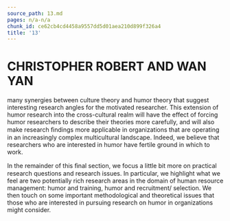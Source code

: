 ```yaml
---
source_path: 13.md
pages: n/a-n/a
chunk_id: ce62cb4cd4458a9557dd5d01aea210d899f326a4
title: '13'
---
```

# CHRISTOPHER ROBERT AND WAN YAN

many synergies between culture theory and humor theory that suggest interesting research angles for the motivated researcher. This extension of humor research into the cross-cultural realm will have the effect of forcing humor researchers to describe their theories more carefully, and will also make research ﬁndings more applicable in organizations that are operating in an increasingly complex multicultural landscape. Indeed, we believe that researchers who are interested in humor have fertile ground in which to work.

In the remainder of this ﬁnal section, we focus a little bit more on practical research questions and research issues. In particular, we highlight what we feel are two potentially rich research areas in the domain of human resource management: humor and training, humor and recruitment/ selection. We then touch on some important methodological and theoretical issues that those who are interested in pursuing research on humor in organizations might consider.
